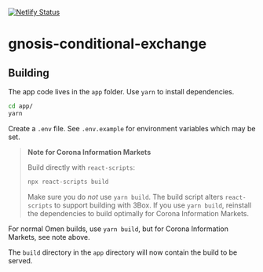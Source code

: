 [![Netlify Status](https://api.netlify.com/api/v1/badges/2da38309-7dbe-43bb-bb2a-ba3186bc3556/deploy-status)](https://app.netlify.com/sites/conditional/deploys)

# gnosis-conditional-exchange

## Building

The app code lives in the `app` folder. Use `yarn` to install dependencies.

```bash
cd app/
yarn
```

Create a `.env` file. See `.env.example` for environment variables which may be set.

> **Note for Corona Information Markets**
>
> Build directly with `react-scripts`:
>
> ```bash
> npx react-scripts build
> ```
>
> Make sure you do *not* use `yarn build`. The build script alters `react-scripts` to support building with 3Box. If you use `yarn build`, reinstall the dependencies to build optimally for Corona Information Markets.

For normal Omen builds, use `yarn build`, but for Corona Information Markets, see note above.

The `build` directory in the `app` directory will now contain the build to be served.
